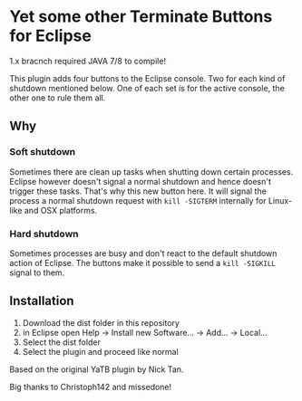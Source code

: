 Yet some other Terminate Buttons for Eclipse
====

1.x bracnch required JAVA 7/8 to compile!

This plugin adds four buttons to the Eclipse console. Two for each kind of shutdown mentioned below.
One of each set is for the active console, the other one to rule them all.

## Why

### Soft shutdown
Sometimes there are clean up tasks when shutting down certain processes.
Eclipse however doesn't signal a normal shutdown and hence doesn't trigger these tasks.
That's why this new button here. It will signal the process a normal shutdown request with `kill -SIGTERM` internally for Linux-like and OSX platforms.

### Hard shutdown
Sometimes processes are busy and don't react to the default shutdown action of Eclipse.
The buttons make it possible to send a `kill -SIGKILL` signal to them.

## Installation

1. Download the dist folder in this repository
2. in Eclipse open Help -> Install new Software... -> Add... -> Local...
3. Select the dist folder
4. Select the plugin and proceed like normal

Based on the original YaTB plugin by Nick Tan.

Big thanks to Christoph142 and missedone!
